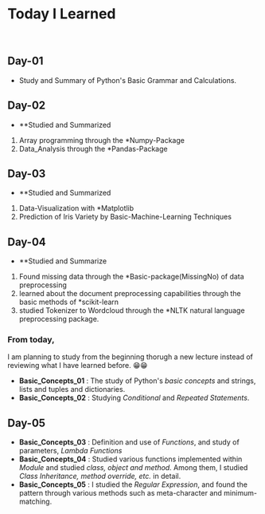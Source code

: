 # Today I Learned
<br>

## Day-01
- Study and Summary of Python's Basic Grammar and Calculations.

## Day-02
- **Studied and Summarized
1. Array programming through the *Numpy-Package
2. Data_Analysis through the *Pandas-Package

## Day-03
- **Studied and Summarized
1. Data-Visualization with *Matplotlib
2. Prediction of Iris Variety by Basic-Machine-Learning Techniques

## Day-04
- **Studied and Summarize
1. Found missing data through the *Basic-package(MissingNo) of data preprocessing
2. learned about the document preprocessing capabilities through the basic methods of *scikit-learn
3. studied Tokenizer to Wordcloud through the *NLTK natural language preprocessing package.

### From today,
I am planning to study from the beginning thorugh a new lecture instead of reviewing what I have learned before. 😁😁
- **Basic_Concepts_01** : The study of Python's *basic concepts* and strings, lists and tuples and dictionaries.
- **Basic_Concepts_02** : Studying *Conditional* and *Repeated Statements*.

## Day-05
- **Basic_Concepts_03** : Definition and use of *Functions*, and study of parameters, *Lambda Functions*
- **Basic_Concepts_04** : Studied various functions implemented within *Module* and studied *class, object and method.* Among them, I studied *Class Inheritance, method override, etc.* in detail.
- **Basic_Concepts_05** : I studied the *Regular Expression*, and found the pattern through various methods such as meta-character and minimum-matching.
